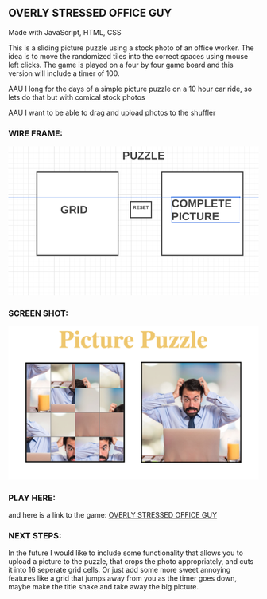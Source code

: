 ## OVERLY STRESSED OFFICE GUY

Made with JavaScript, HTML, CSS

This is a sliding picture puzzle using a stock photo of an office worker. The idea is to move the randomized tiles into the correct spaces using mouse left clicks. The game is played on a four by four game board and this version will include a timer of 100.

AAU I long for the days of a simple picture puzzle on a 10 hour car ride, so lets do that but with comical stock photos

AAU I want to be able to drag and upload photos to the shuffler

### WIRE FRAME:
![wireframe](pictures/wireframe.png "picture puzzle Wireframe")

### SCREEN SHOT:
![ScreenShot](pictures/ScreenShot.png "picture puzzle screentshot")

### PLAY HERE:
and here is a link to the game: 
[OVERLY STRESSED OFFICE GUY](overlystressedofficeguypp.surge.sh)

### NEXT STEPS:
In the future I would like to include some functionality that allows you to upload a picture to the puzzle, that crops the photo appropriately, and cuts it into 16 seperate grid cells.
Or just add some more sweet annoying features like a grid that jumps away from you as the timer goes down, maybe make the title shake and take away the big picture.